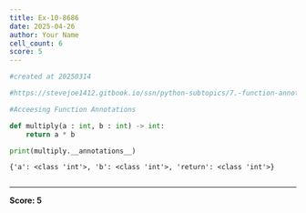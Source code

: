 ```yaml
---
title: Ex-10-8686
date: 2025-04-26
author: Your Name
cell_count: 6
score: 5
---
```


```python
#created at 20250314
```


```python
#https://stevejoe1412.gitbook.io/ssn/python-subtopics/7.-function-annotations
```


```python
#Acceesing Function Annotations
```


```python
def multiply(a : int, b : int) -> int:
    return a * b
```


```python
print(multiply.__annotations__)
```

    {'a': <class 'int'>, 'b': <class 'int'>, 'return': <class 'int'>}



```python

```


---
**Score: 5**